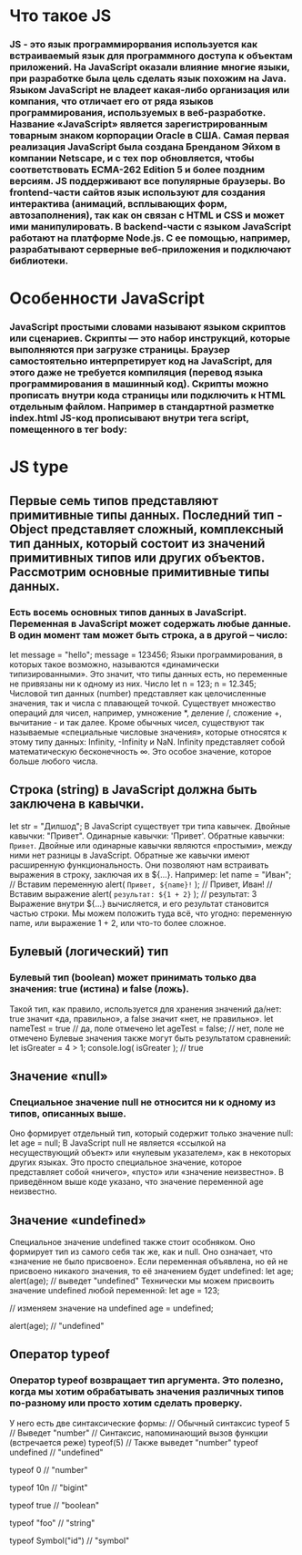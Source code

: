 # Что такое JS
### JS - это язык программирорвания используется как встраиваемый язык для программного доступа к объектам приложений. На JavaScript оказали влияние многие языки, при разработке была цель сделать язык похожим на Java. Языком JavaScript не владеет какая-либо организация или компания, что отличает его от ряда языков программирования, используемых в веб-разработке. Название «JavaScript» является зарегистрированным товарным знаком корпорации Oracle в США. Самая первая реализация JavaScript была создана Бренданом Эйхом в компании Netscape, и с тех пор обновляется, чтобы соответствовать ECMA-262 Edition 5 и более поздним версиям. JS поддерживают все популярные браузеры. Во frontend-части сайтов язык используют для создания интерактива (анимаций, всплывающих форм, автозаполнения), так как он связан с HTML и CSS и может ими манипулировать. В backend-части с языком JavaScript работают на платформе Node.js. С ее помощью, например, разрабатывают серверные веб-приложения и подключают библиотеки.

# Особенности JavaScript
### JavaScript простыми словами называют языком скриптов или сценариев. Скрипты — это набор инструкций, которые выполняются при загрузке страницы. Браузер самостоятельно интерпретирует код на JavaScript, для этого даже не требуется компиляция (перевод языка программирования в машинный код). Скрипты можно прописать внутри кода страницы или подключить к HTML отдельным файлом. Например в стандартной разметке index.html JS-код прописывают внутри тега script, помещенного в тег body: 
# JS type 
## Первые семь типов представляют примитивные типы данных. Последний тип - Object представляет сложный, комплексный тип данных, который состоит из значений примитивных типов или других объектов. Рассмотрим основные примитивные типы данных.
### Есть восемь основных типов данных в JavaScript. Переменная в JavaScript может содержать любые данные. В один момент там может быть строка, а в другой – число:
let message = "hello";
message = 123456;
Языки программирования, в которых такое возможно, называются «динамически типизированными». Это значит, что типы данных есть, но переменные не привязаны ни к одному из них.
Число
let n = 123;
n = 12.345;
Числовой тип данных (number) представляет как целочисленные значения, так и числа с плавающей точкой.
Существует множество операций для чисел, например, умножение *, деление /, сложение +, вычитание - и так далее.
Кроме обычных чисел, существуют так называемые «специальные числовые значения», которые относятся к этому типу данных: Infinity, -Infinity и NaN.
Infinity представляет собой математическую бесконечность ∞. Это особое значение, которое больше любого числа.

## Строка (string) в JavaScript должна быть заключена в кавычки.
let str = "Дилшод";
В JavaScript существует три типа кавычек.
Двойные кавычки: "Привет".
Одинарные кавычки: 'Привет'.
Обратные кавычки: `Привет`.
Двойные или одинарные кавычки являются «простыми», между ними нет разницы в JavaScript.
Обратные же кавычки имеют расширенную функциональность. Они позволяют нам встраивать выражения в строку, заключая их в ${…}. Например:
let name = "Иван";
// Вставим переменную
alert( `Привет, ${name}!` ); // Привет, Иван!
// Вставим выражение
alert( `результат: ${1 + 2}` ); // результат: 3
Выражение внутри ${…} вычисляется, и его результат становится частью строки. Мы можем положить туда всё, что угодно: переменную name, или выражение 1 + 2, или что-то более сложное.
## Булевый (логический) тип
### Булевый тип (boolean) может принимать только два значения: true (истина) и false (ложь).
Такой тип, как правило, используется для хранения значений да/нет: true значит «да, правильно», а false значит «нет, не правильно».
let nameTest = true // да, поле отмечено
let ageTest = false; // нет, поле не отмечено
Булевые значения также могут быть результатом сравнений: 
let isGreater = 4 > 1;
console.log( isGreater ); // true

## Значение «null»
### Специальное значение null не относится ни к одному из типов, описанных выше.
Оно формирует отдельный тип, который содержит только значение null:
let age = null;
В JavaScript null не является «ссылкой на несуществующий объект» или «нулевым указателем», как в некоторых других языках.
Это просто специальное значение, которое представляет собой «ничего», «пусто» или «значение неизвестно».
В приведённом выше коде указано, что значение переменной age неизвестно.

## Значение «undefined»
Специальное значение undefined также стоит особняком. Оно формирует тип из самого себя так же, как и null.
Оно означает, что «значение не было присвоено».
Если переменная объявлена, но ей не присвоено никакого значения, то её значением будет undefined:
let age;
alert(age); // выведет "undefined"
Технически мы можем присвоить значение undefined любой переменной:
let age = 123;

// изменяем значение на undefined
age = undefined;

alert(age); // "undefined"

## Оператор typeof
### Оператор typeof возвращает тип аргумента. Это полезно, когда мы хотим обрабатывать значения различных типов по-разному или просто хотим сделать проверку.
У него есть две синтаксические формы:
// Обычный синтаксис
typeof 5 // Выведет "number"
// Синтаксис, напоминающий вызов функции (встречается реже)
typeof(5) // Также выведет "number"
typeof undefined // "undefined"

typeof 0 // "number"

typeof 10n // "bigint"

typeof true // "boolean"

typeof "foo" // "string"

typeof Symbol("id") // "symbol"
